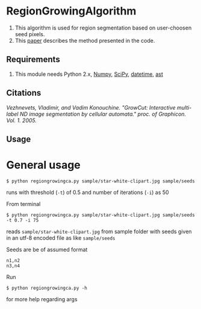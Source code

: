 # RegionGrowingAlgorithm

1. This algorithm is used for region segmentation based on user-choosen seed pixels.
2. This [paper](http://citeseerx.ist.psu.edu/viewdoc/download?doi=10.1.1.59.8092&rep=rep1&type=pdf) describes the method presented in the code.

## Requirements

1. This module needs Python 2.x, [Numpy](http://www.scipy.org/scipylib/download.html), [SciPy](http://www.scipy.org/scipylib/download.html), [datetime](https://docs.python.org/2/library/datetime.html), [ast](https://docs.python.org/2/library/ast.html)

## Citations

*Vezhnevets, Vladimir, and Vadim Konouchine. "GrowCut: Interactive multi-label ND image segmentation by cellular automata." proc. of Graphicon. Vol. 1. 2005.* 

## Usage

# General usage

	$ python regiongrowingca.py sample/star-white-clipart.jpg sample/seeds

runs with threshold (`-t`) of 0.5 and number of iterations (`-i`) as 50

From terminal

	$ python regiongrowingca.py sample/star-white-clipart.jpg sample/seeds -t 0.7 -i 75

reads ``sample/star-white-clipart.jpg`` from sample folder with seeds given in an utf-8 encoded file as like ``sample/seeds``

Seeds are be of assumed format
	
	n1,n2
	n3,n4

Run
	
	$ python regiongrowingca.py -h

for more help regarding args
